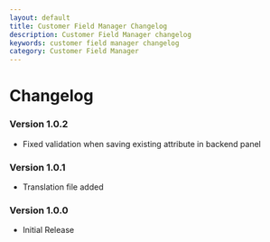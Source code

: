 ```yaml
---
layout: default
title: Customer Field Manager Changelog
description: Customer Field Manager changelog
keywords: customer field manager changelog
category: Customer Field Manager
---
```


# Changelog

### Version 1.0.2

 -  Fixed validation when saving existing attribute in backend panel

### Version 1.0.1

 -  Translation file added

### Version 1.0.0

 -  Initial Release
